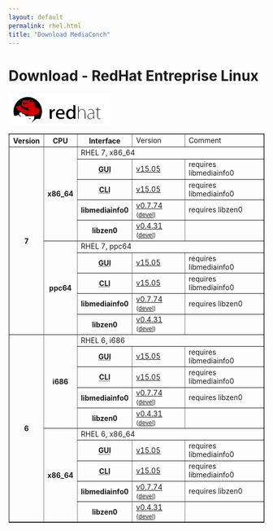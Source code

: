 ```yaml
---
layout: default
permalink: rhel.html
title: "Download MediaConch"
---
```


# Download - RedHat Entreprise Linux

<img src="images/RedHat.png" width="200" height="61"><br/>

<table border="1">
<tr class="table-header">
    <th>Version</th>
    <th>CPU</th>
    <th>Interface</th>
    <td>Version</td>
    <td>Comment</td>
</tr>
<tr>
    <th rowspan="10">7</th>
    <th rowspan="5" id="7.x86_64">x86_64</th>
    <td class="table-OS" colspan="3" id="7.x86_64">RHEL 7, x86_64</td>
</tr>
<tr>
    <th><abbr title="Graphical User Interface">GUI</abbr></th>
    <td><a href="/download/binary/mediaconch-gui/15.05/mediaconch-gui-15.05-1.x86_64.RHEL_7.rpm">v15.05</a></td>
    <td>requires libmediainfo0</td>
</tr>
<tr>
    <th><abbr title="Command Line Interface">CLI</abbr></th>
    <td><a href="/download/binary/mediaconch/15.05/mediaconch-15.05-1.x86_64.RHEL_7.rpm">v15.05</a></td>
    <td>requires libmediainfo0</td>
</tr>
<tr>
    <th>libmediainfo0</th>
    <td><a href="/download/binary/libmediainfo0/0.7.74/libmediainfo0-0.7.74-1.x86_64.RHEL_7.rpm">v0.7.74</a><small> (<a href="/download/binary/libmediainfo0/0.7.74/libmediainfo-devel-0.7.74-1.x86_64.RHEL_7.rpm">devel</a>)</small></td>
    <td>requires libzen0</td>
</tr>
<tr>
    <th>libzen0</th>
    <td><a href="/download/binary/libzen0/0.4.31/libzen0-0.4.31-1.x86_64.RHEL_7.rpm">v0.4.31</a><small> (<a href="/download/binary/libzen0/0.4.31/libzen-devel-0.4.31-1.x86_64.RHEL_7.rpm">devel</a>)</small></td>
    <td>&nbsp;</td>
</tr>
<tr>
    <th rowspan="5" id="7.ppc64">ppc64</th>
    <td class="table-OS" colspan="3" id="7.ppc64">RHEL 7, ppc64</td>
</tr>
<tr>
    <th><abbr title="Graphical User Interface">GUI</abbr></th>
    <td><a href="/download/binary/mediaconch-gui/15.05/mediaconch-gui-15.05-1.ppc64.RHEL_7.rpm">v15.05</a></td>
    <td>requires libmediainfo0</td>
</tr>
<tr>
    <th><abbr title="Command Line Interface">CLI</abbr></th>
    <td><a href="/download/binary/mediaconch/15.05/mediaconch-15.05-1.ppc64.RHEL_7.rpm">v15.05</a></td>
    <td>requires libmediainfo0</td>
</tr>
<tr>
    <th>libmediainfo0</th>
    <td><a href="/download/binary/libmediainfo0/0.7.74/libmediainfo0-0.7.74-1.ppc64.RHEL_7.rpm">v0.7.74</a><small> (<a href="/download/binary/libmediainfo0/0.7.74/libmediainfo-devel-0.7.74-1.ppc64.RHEL_7.rpm">devel</a>)</small></td>
    <td>requires libzen0</td>
</tr>
<tr>
    <th>libzen0</th>
    <td><a href="/download/binary/libzen0/0.4.31/libzen0-0.4.31-1.ppc64.RHEL_7.rpm">v0.4.31</a><small> (<a href="/download/binary/libzen0/0.4.31/libzen-devel-0.4.31-1.ppc64.RHEL_7.rpm">devel</a>)</small></td>
    <td>&nbsp;</td>
</tr>
<tr>
    <th rowspan="10">6</th>
    <th rowspan="5">i686</th>
    <td class="table-OS" colspan="3" id="6.i686">RHEL 6, i686</td>
</tr>
<tr>
    <th><abbr title="Graphical User Interface">GUI</abbr></th>
    <td><a href="/download/binary/mediaconch-gui/15.05/mediaconch-gui-15.05-1.i686.RHEL_6.rpm">v15.05</a></td>
    <td>requires libmediainfo0</td>
</tr>
<tr>
    <th><abbr title="Command Line Interface">CLI</abbr></th>
    <td><a href="/download/binary/mediaconch/15.05/mediaconch-15.05-1.i686.RHEL_6.rpm">v15.05</a></td>
    <td>requires libmediainfo0</td>
</tr>
<tr>
    <th>libmediainfo0</th>
    <td><a href="/download/binary/libmediainfo0/0.7.74/libmediainfo0-0.7.74-1.i686.RHEL_6.rpm">v0.7.74</a><small> (<a href="/download/binary/libmediainfo0/0.7.74/libmediainfo-devel-0.7.74-1.i686.RHEL_6.rpm">devel</a>)</small></td>
    <td>requires libzen0</td>
</tr>
<tr>
    <th>libzen0</th>
    <td><a href="/download/binary/libzen0/0.4.31/libzen0-0.4.31-1.i686.RHEL_6.rpm">v0.4.31</a><small> (<a href="/download/binary/libzen0/0.4.31/libzen-devel-0.4.31-1.i686.RHEL_6.rpm">devel</a>)</small></td>
    <td>&nbsp;</td>
</tr>
<tr>
    <th rowspan="5" id="6.x86_64">x86_64</th>
    <td class="table-OS" colspan="3" id="6.x86_64">RHEL 6, x86_64</td>
</tr>
<tr>
    <th><abbr title="Graphical User Interface">GUI</abbr></th>
    <td><a href="/download/binary/mediaconch-gui/15.05/mediaconch-gui-15.05-1.x86_64.RHEL_6.rpm">v15.05</a></td>
    <td>requires libmediainfo0</td>
</tr>
<tr>
    <th><abbr title="Command Line Interface">CLI</abbr></th>
    <td><a href="/download/binary/mediaconch/15.05/mediaconch-15.05-1.x86_64.RHEL_6.rpm">v15.05</a></td>
    <td>requires libmediainfo0</td>
</tr>
<tr>
    <th>libmediainfo0</th>
    <td><a href="/download/binary/libmediainfo0/0.7.74/libmediainfo0-0.7.74-1.x86_64.RHEL_6.rpm">v0.7.74</a><small> (<a href="/download/binary/libmediainfo0/0.7.74/libmediainfo-devel-0.7.74-1.x86_64.RHEL_6.rpm">devel</a>)</small></td>
    <td>requires libzen0</td>
</tr>
<tr>
    <th>libzen0</th>
    <td><a href="/download/binary/libzen0/0.4.31/libzen0-0.4.31-1.x86_64.RHEL_6.rpm">v0.4.31</a><small> (<a href="/download/binary/libzen0/0.4.31/libzen-devel-0.4.31-1.x86_64.RHEL_6.rpm">devel</a>)</small></td>
    <td>&nbsp;</td>
</tr>
</table>



